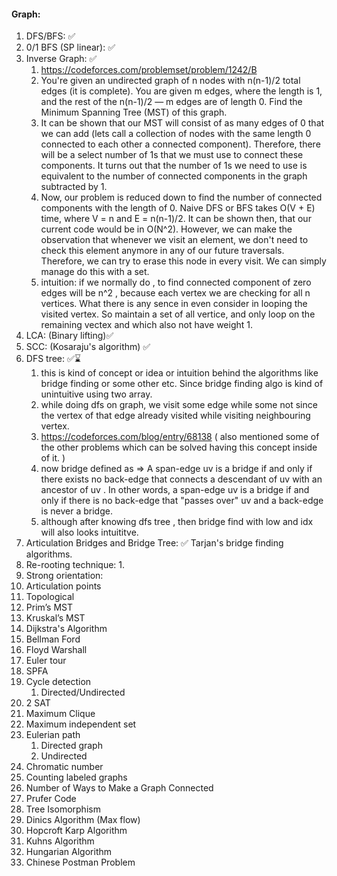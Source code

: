 #### Graph:
1. DFS/BFS: ✅ 
2. 0/1 BFS (SP linear): ✅ 
3. Inverse Graph: ✅
   1. https://codeforces.com/problemset/problem/1242/B
   2. You're given an undirected graph of n nodes with n(n-1)/2 total edges (it is complete). You are given m edges, where the length is 1, and the rest of the n(n-1)/2 — m edges are of length 0. Find the Minimum Spanning Tree (MST) of this graph.
   3. It can be shown that our MST will consist of as many edges of 0 that we can add (lets call a collection of nodes with the same length 0 connected to each other a connected component). Therefore, there will be a select number of 1s that we must use to connect these components. It turns out that the number of 1s we need to use is equivalent to the number of connected components in the graph subtracted by 1.
   4. Now, our problem is reduced down to find the number of connected components with the length of 0. Naive DFS or BFS takes O(V + E) time, where V = n and E = n(n-1)/2. It can be shown then, that our current code would be in O(N^2). However, we can make the observation that whenever we visit an element, we don't need to check this element anymore in any of our future traversals. Therefore, we can try to erase this node in every visit. We can simply manage do this with a set.
   5. intuition: if we normally do , to find connected component of zero edges will be n^2 , because each vertex we are checking for all n vertices. What there is any sence in even consider in looping the visited vertex. So maintain a set of all vertice, and only loop on the remaining vectex and which also not have weight 1. 
4. LCA: (Binary lifting)✅
5. SCC: (Kosaraju's algorithm) ✅ 
6. DFS tree: ✅⌛
   1. this is kind of concept or idea or intuition behind the algorithms like bridge finding or some other etc. Since bridge finding algo is kind of unintuitive using two array.
   2. while doing dfs on graph, we visit some edge while some not since the vertex of that edge already visited while visiting neighbouring vertex. 
   3. https://codeforces.com/blog/entry/68138 ( also mentioned some of the other problems which can be solved having this concept inside of it. )
   4. now bridge defined as =>  A span-edge uv is a bridge if and only if there exists no back-edge that connects a descendant of uv with an ancestor of uv . In other words, a span-edge uv is a bridge if and only if there is no back-edge that "passes over" uv and a back-edge is never a bridge.
   5. although after knowing dfs tree , then bridge find with low and idx will also looks intuititve.
7. Articulation Bridges and Bridge Tree: ✅  Tarjan's bridge finding algorithms.
8. Re-rooting technique: 
   1. 
9. Strong orientation:
10. Articulation points
11. Topological
12. Prim’s MST
13. Kruskal’s MST
14. Dijkstra's Algorithm
15. Bellman Ford
16. Floyd Warshall
17. Euler tour
18. SPFA
19. Cycle detection
    1. Directed/Undirected
20. 2 SAT
21. Maximum Clique
22. Maximum independent set
23. Eulerian path
    1. Directed graph
    2. Undirected
24. Chromatic number
25. Counting labeled graphs
26. Number of Ways to Make a Graph Connected
27. Prufer Code
28. Tree Isomorphism
29. Dinics Algorithm (Max flow)
30. Hopcroft Karp Algorithm
31. Kuhns Algorithm
32. Hungarian Algorithm
33. Chinese Postman Problem
